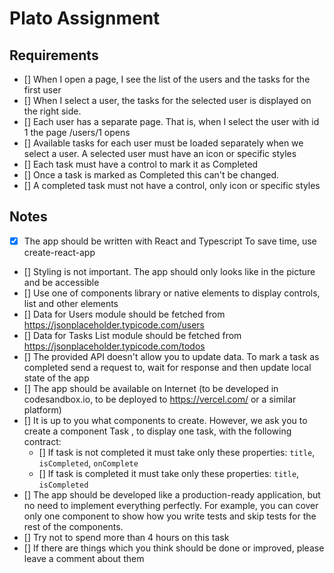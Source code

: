 # Plato Assignment

## Requirements

- [] When I open a page, I see the list of the users and the tasks for the first user
- [] When I select a user, the tasks for the selected user is displayed on the right side.
- [] Each user has a separate page. That is, when I select the user with id 1 the page /users/1 opens
- [] Available tasks for each user must be loaded separately when we select a user. A selected user must have an icon or specific styles
- [] Each task must have a control to mark it as Completed
- [] Once a task is marked as Completed this can't be changed.
- [] A completed task must not have a control, only icon or specific styles

## Notes

- [x] The app should be written with React and Typescript To save time, use create-reaсt-app
- [] Styling is not important. The app should only looks like in the picture and be accessible
- [] Use one of components library or native elements to display controls, list and other elements
- [] Data for Users module should be fetched from https://jsonplaceholder.typicode.com/users
- [] Data for Tasks List module should be fetched from https://jsonplaceholder.typicode.com/todos
- [] The provided API doesn't allow you to update data. To mark a task as completed send a request to, wait for response and then update local state of the app
- [] The app should be available on Internet (to be developed in codesandbox.io, to be deployed to https://vercel.com/ or a similar platform)
- [] It is up to you what components to create. However, we ask you to create a component Task , to display one task, with the following contract:
  - [] If task is not completed it must take only these properties: `title`, `isCompleted`, `onComplete`
  - [] If task is completed it must take only these properties: `title`, `isCompleted`
- [] The app should be developed like a production-ready application, but no need to implement everything perfectly. For example, you can cover only one component to show how you write tests and skip tests for the rest of the components.
- [] Try not to spend more than 4 hours on this task
- [] If there are things which you think should be done or improved, please leave a comment about them
